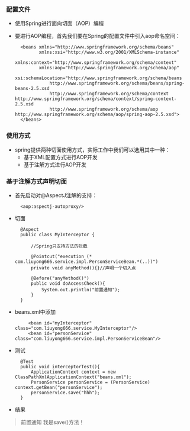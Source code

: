 ### 配置文件

- 使用Spring进行面向切面（AOP）编程
- 要进行AOP编程，首先我们要在Spring的配置文件中引入aop命名空间：

		<beans xmlns="http://www.springframework.org/schema/beans"
		       xmlns:xsi="http://www.w3.org/2001/XMLSchema-instance"
		       xmlns:context="http://www.springframework.org/schema/context" 
		       xmlns:aop="http://www.springframework.org/schema/aop"      
		       xsi:schemaLocation="http://www.springframework.org/schema/beans
		           http://www.springframework.org/schema/beans/spring-beans-2.5.xsd
		           http://www.springframework.org/schema/context http://www.springframework.org/schema/context/spring-context-2.5.xsd
		           http://www.springframework.org/schema/aop http://www.springframework.org/schema/aop/spring-aop-2.5.xsd">
		</beans>

### 使用方式

- spring提供两种切面使用方式，实际工作中我们可以选用其中一种：
	- 基于XML配置方式进行AOP开发
	- 基于注解方式进行AOP开发

### 基于注解方式声明切面

- 首先启动对@AspectJ注解的支持：

		<aop:aspectj-autoproxy/>

- 切面

		@Aspect
		public class MyInterceptor {
		
			//Spring只支持方法的拦截
			
			@Pointcut("execution (* com.liuyong666.service.impl.PersonServiceBean.*(..))")
			private void anyMethod(){}//声明一个切入点
			
			@Before("anyMethod()")
			public void doAccessCheck(){
				System.out.println("前置通知");
			}
		}

- beans.xml中添加

	       <bean id="myInterceptor" class="com.liuyong666.service.MyInterceptor"/>
	       <bean id="personService" class="com.liuyong666.service.impl.PersonServiceBean"/>

- 测试
	
		@Test
		public void interceptorTest(){
			ApplicationContext context = new ClassPathXmlApplicationContext("beans.xml");
			PersonService personService = (PersonService) context.getBean("personService");
			personService.save("hhh");
		}

- 结果

>前置通知
我是save()方法！

